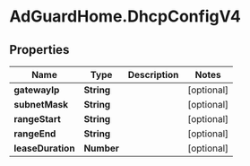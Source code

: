 # AdGuardHome.DhcpConfigV4

## Properties

Name | Type | Description | Notes
------------ | ------------- | ------------- | -------------
**gatewayIp** | **String** |  | [optional] 
**subnetMask** | **String** |  | [optional] 
**rangeStart** | **String** |  | [optional] 
**rangeEnd** | **String** |  | [optional] 
**leaseDuration** | **Number** |  | [optional] 


